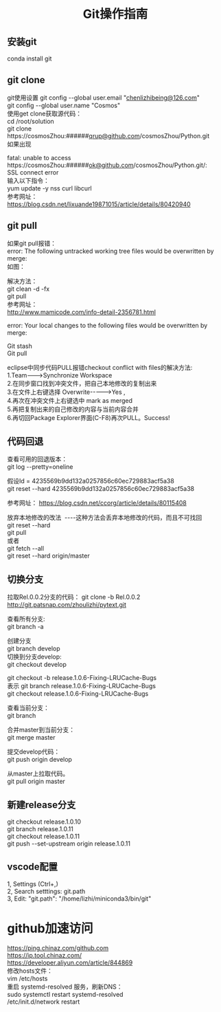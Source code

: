 # <center> Git操作指南

## 安装git
conda install git 


## git clone

git使用设置
git config --global user.email "chenlizhibeing@126.com"  
git config --global user.name "Cosmos"  
使用get clone获取源代码：  
cd /root/solution  
git clone https://cosmosZhou:######qrup@github.com/cosmosZhou/Python.git  
如果出现  

fatal: unable to access  
https://cosmosZhou:######ok@github.com/cosmosZhou/Python.git/:   
SSL connect error  
输入以下指令：  
yum update -y nss curl libcurl  
参考网址：  
https://blog.csdn.net/lixuande19871015/article/details/80420940  


## git pull

如果git pull报错：  
error: The following untracked working tree files would be overwritten by merge:  
如图：  

解决方法：  
git clean -d -fx  
git pull  
参考网址：  
http://www.mamicode.com/info-detail-2356781.html  

error: Your local changes to the following files would be overwritten by merge:  

Git stash  
Git pull  

eclipse中同步代码PULL报错checkout conflict with files的解决方法:  
1.Team--->Synchronize Workspace  
2.在同步窗口找到冲突文件，把自己本地修改的复制出来  
3.在文件上右键选择 Overwrite----->Yes ,  
4.再次在冲突文件上右键选中 mark as merged  
5.再把复制出来的自己修改的内容与当前内容合并  
6.再切回Package Explorer界面(C-F8)再次PULL。Success!  


## 代码回退
查看可用的回退版本：  
git log --pretty=oneline 

假设Id = 4235569b9dd132a0257856c60ec729883acf5a38  
git reset --hard 4235569b9dd132a0257856c60ec729883acf5a38  

参考网址：
https://blog.csdn.net/ccorg/article/details/80115408

放弃本地修改的改法  ----这种方法会丢弃本地修改的代码，而且不可找回  
git reset --hard  
git pull  
或者  
git fetch --all   
git reset --hard origin/master  


## 切换分支
拉取Rel.0.0.2分支的代码： 
git clone -b Rel.0.0.2 http://git.patsnap.com/zhoulizhi/pytext.git 

查看所有分支:  
git branch -a   

创建分支  
git branch develop  
切换到分支develop:  
git checkout develop  

git checkout -b release.1.0.6-Fixing-LRUCache-Bugs  
表示
git branch release.1.0.6-Fixing-LRUCache-Bugs  
git checkout release.1.0.6-Fixing-LRUCache-Bugs  

查看当前分支：  
git branch  

合并master到当前分支：  
git merge master  

提交develop代码：  
git push origin develop  

从master上拉取代码。  
git pull origin master  

## 新建release分支
git checkout release.1.0.10  
git branch release.1.0.11  
git checkout release.1.0.11  
git push --set-upstream origin release.1.0.11  

## vscode配置
1, Settings (Ctrl+,)  
2, Search setttings: git.path  
3, Edit: "git.path": "/home/lizhi/miniconda3/bin/git"  

# github加速访问
https://ping.chinaz.com/github.com  
https://ip.tool.chinaz.com/  
https://developer.aliyun.com/article/844869  
修改hosts文件：  
vim /etc/hosts  
重启 systemd-resolved 服务，刷新DNS：  
sudo systemctl restart systemd-resolved  
/etc/init.d/network restart  




